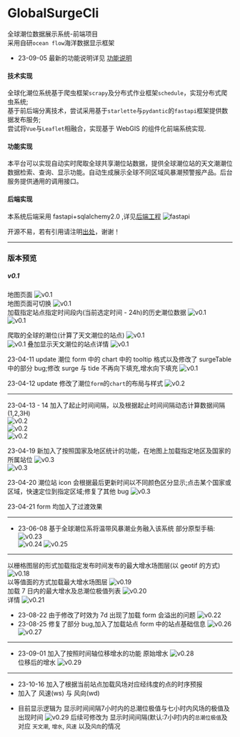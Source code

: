 # GlobalSurgeCli

全球潮位数据展示系统-前端项目  
采用自研`ocean flow`海洋数据显示框架

-   23-09-05 最新的功能说明详见 [功能说明](./主要功能介绍.md)

#### 技术实现

全球化潮位系统基于爬虫框架`scrapy`及分布式作业框架`schedule`，实现分布式爬虫系统;  
基于前后端分离技术，尝试采用基于`starlette`与`pydantic`的`fastapi`框架提供数据发布服务;  
尝试将`Vue`与`Leaflet`相融合，实现基于 WebGIS 的组件化前端系统实现.

#### 功能实现

本平台可以实现自动实时爬取全球共享潮位站数据，提供全球潮位站的天文潮潮位数据检索、查询、显示功能。自动生成展示全球不同区域风暴潮预警报产品。后台服务提供通用的调用接口。

#### 后端实现

本系统后端采用 fastapi+sqlalchemy2.0 ,详见[后端工程](https://github.com/evaseemefly/GlobalSurgeSys)
![fastapi](./public/static/icons/fastapi/fastapi-tutorial.png)

开源不易，若有引用请注明[出处](https://github.com/evaseemefly/GlobalSurgeCli)，谢谢！

---

### 版本预览

##### v0.1

地图页面
![v0.1](./docs/imgs/001.png)  
地图页面可切换
![v0.1](./docs/imgs/002.png)  
加载指定站点指定时间段内(当前选定时间 - 24h)的历史潮位数据
![v0.1](./docs/imgs/003.png)  
![v0.1](./docs/imgs/004.png)

爬取的全球的潮位(计算了天文潮位的站点)
![v0.1](./docs/imgs/005.png)  
![v0.1](./docs/imgs/006.png)
叠加显示天文潮位的站点详情
![v0.1](./docs/imgs/007.png)

23-04-11 update 潮位 form 中的 chart 中的 tooltip 格式以及修改了 surgeTable 中的部分 bug;修改 surge 与 tide 不再向下填充,增水向下填充
![v0.1](./docs/imgs/008.png)

23-04-12 update 修改了潮位`form`的`chart`的布局与样式
![v0.2](./docs/imgs/009.png)

---

23-04-13 - 14 加入了起止时间间隔，以及根据起止时间间隔动态计算数据间隔(1,2,3H)  
![v0.2](./docs/imgs/010.png)  
![v0.2](./docs/imgs/011.png)  
![v0.2](./docs/imgs/012.png)

23-04-19 新加入了按照国家及地区统计的功能，在地图上加载指定地区及国家的所属站位
![v0.3](./docs/imgs/014.png)  
![v0.3](./docs/imgs/015.png)

23-04-20 潮位站 icon 会根据最后更新时间以不同颜色区分显示;点击某个国家或区域，快速定位到指定区域;修复了其他 bug
![v0.3](./docs/imgs/016.png)

23-04-21 form 均加入了过渡效果

---

-   23-06-08
    基于全球潮位系将温带风暴潮业务融入该系统
    部分原型手稿:
    ![v0.23](./docs/imgs/023.png)  
    ![v0.24](./docs/imgs/024.png)
    ![v0.25](./docs/imgs/025.png)

---

以栅格图层的形式加载指定发布时间发布的最大增水场图层(以 geotif 的方式)
![v0.18](./docs/imgs/018.png)  
以等值面的方式加载最大增水场图层
![v0.19](./docs/imgs/019.png)  
加载 7 日内的最大增水及总潮位极值列表
![v0.20](./docs/imgs/020.png)  
详情
![v0.21](./docs/imgs/021.png)

-   23-08-22 由于修改了时效为 7d 出现了加载 form 会溢出的问题
    ![v0.22](./docs/imgs/022.png)
-   23-08-25 修复了部分 bug,加入了加载站点 form 中的站点基础信息
    ![v0.26](./docs/imgs/026.png)  
    ![v0.27](./docs/imgs/027.png)

---

-   23-09-01 加入了按照时间轴位移增水的功能
    原始增水
    ![v0.28](./docs/imgs/028.png)  
     位移后的增水
    ![v0.29](./docs/imgs/029.png)

---

-   23-10-16 加入了根据当前站点加载风场对应经纬度的点的时序预报
-   加入了 风速(ws) 与 风向(wd)
* 目前显示逻辑为 显示时间间隔7小时内的总潮位极值与七小时内风场的极值及出现时间
![v0.29](./docs/imgs/030.png)
后续可修改为 显示时间间隔(默认:7小时)内的`总潮位极值`及对应 `天文潮`, `增水`, `风速` 以及`风向`的情况
